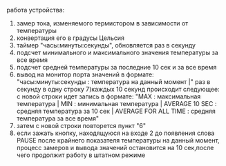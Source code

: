 работа устройства:
1) замер тока, изменяемого термистором в зависимости от температуры
2) конвертация его в градусы Цельсия
3) таймер "часы:минуты:секунды", обновляется раз в секунду
4) подсчет минимального и максимального значения температуры за все время
5) подсчет средней температуры за последние 10 сек и за все время
6) вывод на монитор порта значений в формате: "часы:минуты:секунды : температура на данный момент |" 
раз в секунду в одну строку
7)каждых 10 секунд происходит следующее: с новой строки идет запись в формате: 
"MAX : максимальная температура | MIN : минимальная температура | AVERAGE 10 SEC : средняя температура за 10 сек | AVERAGE FOR ALL TIME : средняя температура за все время"
8) затем с новой строки повторется пункт "6"
9) если зажать кнопку, находящуюся на входе 2 до появления слова PAUSE после крайнего показателя температуры на данный момент,
процесс замеров и вывода значений остановится на 10 сек,после чего продолжит работу в штатном режиме
